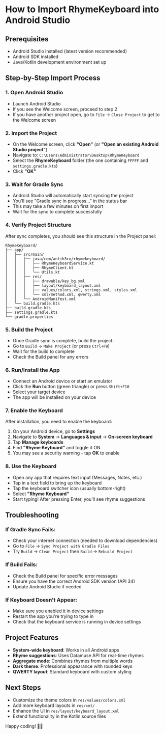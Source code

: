 # How to Import RhymeKeyboard into Android Studio

## Prerequisites
- Android Studio installed (latest version recommended)
- Android SDK installed
- Java/Kotlin development environment set up

## Step-by-Step Import Process

### 1. Open Android Studio
- Launch Android Studio
- If you see the Welcome screen, proceed to step 2
- If you have another project open, go to `File` → `Close Project` to get to the Welcome screen

### 2. Import the Project
- On the Welcome screen, click **"Open"** (or **"Open an existing Android Studio project"**)
- Navigate to: `C:\Users\Administrator\Desktop\RhymeKeyboard`
- Select the **RhymeKeyboard** folder (the one containing `FFFFF` and `settings.gradle.kts`)
- Click **"OK"**

### 3. Wait for Gradle Sync
- Android Studio will automatically start syncing the project
- You'll see "Gradle sync in progress..." in the status bar
- This may take a few minutes on first import
- Wait for the sync to complete successfully

### 4. Verify Project Structure
After sync completes, you should see this structure in the Project panel:
```
RhymeKeyboard/
├── app/
│   ├── src/main/
│   │   ├── java/com/antih3ro/rhymekeyboard/
│   │   │   ├── RhymeKeyboardService.kt
│   │   │   ├── RhymeClient.kt
│   │   │   └── Utils.kt
│   │   ├── res/
│   │   │   ├── drawable/key_bg.xml
│   │   │   ├── layout/keyboard_layout.xml
│   │   │   ├── values/colors.xml, strings.xml, styles.xml
│   │   │   └── xml/method.xml, qwerty.xml
│   │   └── AndroidManifest.xml
│   └── build.gradle.kts
├── build.gradle.kts
├── settings.gradle.kts
└── gradle.properties
```

### 5. Build the Project
- Once Gradle sync is complete, build the project:
- Go to `Build` → `Make Project` (or press `Ctrl+F9`)
- Wait for the build to complete
- Check the Build panel for any errors

### 6. Run/Install the App
- Connect an Android device or start an emulator
- Click the **Run** button (green triangle) or press `Shift+F10`
- Select your target device
- The app will be installed on your device

### 7. Enable the Keyboard
After installation, you need to enable the keyboard:
1. On your Android device, go to **Settings**
2. Navigate to **System** → **Languages & input** → **On-screen keyboard**
3. Tap **Manage keyboards**
4. Find **"Rhyme Keyboard"** and toggle it ON
5. You may see a security warning - tap **OK** to enable

### 8. Use the Keyboard
- Open any app that requires text input (Messages, Notes, etc.)
- Tap in a text field to bring up the keyboard
- Tap the keyboard switcher icon (usually bottom-right)
- Select **"Rhyme Keyboard"**
- Start typing! After pressing Enter, you'll see rhyme suggestions

## Troubleshooting

### If Gradle Sync Fails:
- Check your internet connection (needed to download dependencies)
- Go to `File` → `Sync Project with Gradle Files`
- Try `Build` → `Clean Project` then `Build` → `Rebuild Project`

### If Build Fails:
- Check the Build panel for specific error messages
- Ensure you have the correct Android SDK version (API 34)
- Update Android Studio if needed

### If Keyboard Doesn't Appear:
- Make sure you enabled it in device settings
- Restart the app you're trying to type in
- Check that the keyboard service is running in device settings

## Project Features
- **System-wide keyboard**: Works in all Android apps
- **Rhyme suggestions**: Uses Datamuse API for real-time rhymes
- **Aggregate mode**: Combines rhymes from multiple words
- **Dark theme**: Professional appearance with rounded keys
- **QWERTY layout**: Standard keyboard with custom styling

## Next Steps
- Customize the theme colors in `res/values/colors.xml`
- Add more keyboard layouts in `res/xml/`
- Enhance the UI in `res/layout/keyboard_layout.xml`
- Extend functionality in the Kotlin source files

Happy coding! 🎹✨
